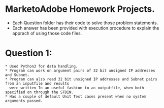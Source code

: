 # MarketoAdobe Homework Projects. 

* Each Question folder has their code to solve those problem statements. 
* Each answer has been provided with execution procedure to explain the apprach of using those code files. 

# Question 1:
    * Used Python3 for data handling. 
    * Program can work on argument pairs of 32 bit unsigned IP addresses and Subnet.
    * Program can also read 32 bit unsigned IP addresses and Subnet pairs from an inputfile and results 
      were written In an useful fashion to an outputfile, when both specified on through the STDIN.  
    * Has a couple of default Unit Test cases present when no system arguments passed. 
